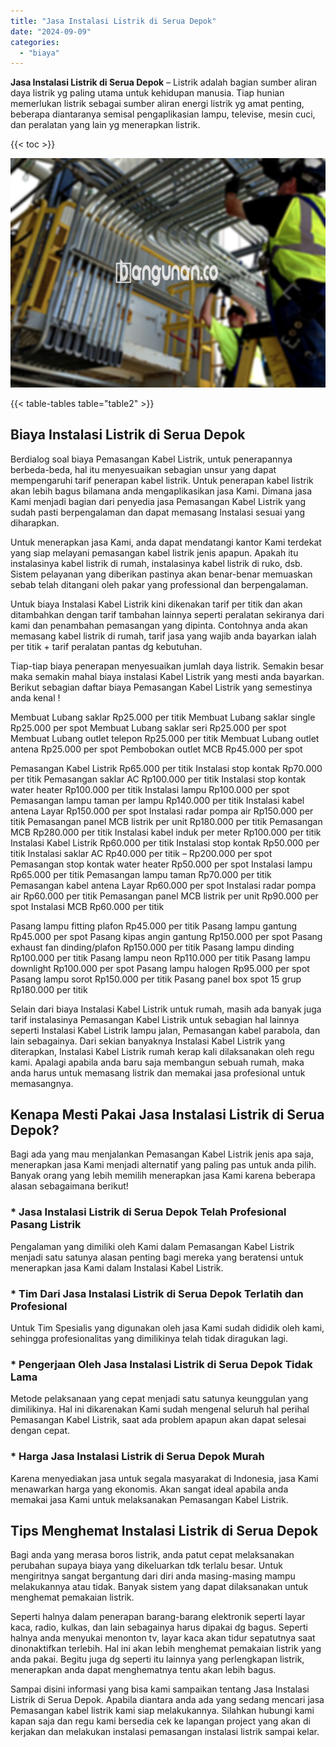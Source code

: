 ```yaml
---
title: "Jasa Instalasi Listrik di Serua Depok"
date: "2024-09-09"
categories: 
  - "biaya"
---
```


**Jasa Instalasi Listrik di Serua Depok** – Listrik adalah bagian sumber aliran daya listrik yg paling utama untuk kehidupan manusia. Tiap hunian memerlukan listrik sebagai sumber aliran energi listrik yg amat penting, beberapa diantaranya semisal pengaplikasian lampu, televise, mesin cuci, dan peralatan yang lain yg menerapkan listrik.

{{< toc >}}

![Jasa Instalasi Listrik di Serua Depok](/images/instalasi-listrik-murah11.png)

{{< table-tables table="table2" >}}

## Biaya Instalasi Listrik di Serua Depok

Berdialog soal biaya Pemasangan Kabel Listrik, untuk penerapannya berbeda-beda, hal itu menyesuaikan sebagian unsur yang dapat mempengaruhi tarif penerapan kabel listrik. Untuk penerapan kabel listrik akan lebih bagus bilamana anda mengaplikasikan jasa Kami. Dimana jasa Kami menjadi bagian dari penyedia jasa Pemasangan Kabel Listrik yang sudah pasti berpengalaman dan dapat memasang Instalasi sesuai yang diharapkan.

Untuk menerapkan jasa Kami, anda dapat mendatangi kantor Kami terdekat yang siap melayani pemasangan kabel listrik jenis apapun. Apakah itu instalasinya kabel listrik di rumah, instalasinya kabel listrik di ruko, dsb. Sistem pelayanan yang diberikan pastinya akan benar-benar memuaskan sebab telah ditangani oleh pakar yang professional dan berpengalaman.

Untuk biaya Instalasi Kabel Listrik kini dikenakan tarif per titik dan akan ditambahkan dengan tarif tambahan lainnya seperti peralatan sekiranya dari kami dan penambahan pemasangan yang dipinta. Contohnya anda akan memasang kabel listrik di rumah, tarif jasa yang wajib anda bayarkan ialah per titik + tarif peralatan pantas dg kebutuhan.

Tiap-tiap biaya penerapan menyesuaikan jumlah daya listrik. Semakin besar maka semakin mahal biaya instalasi Kabel Listrik yang mesti anda bayarkan. Berikut sebagian daftar biaya Pemasangan Kabel Listrik yang semestinya anda kenal !

Membuat Lubang saklar Rp25.000 per titik Membuat Lubang saklar single Rp25.000 per spot Membuat Lubang saklar seri Rp25.000 per spot Membuat Lubang outlet telepon Rp25.000 per titik Membuat Lubang outlet antena Rp25.000 per spot Pembobokan outlet MCB Rp45.000 per spot

Pemasangan Kabel Listrik Rp65.000 per titik Instalasi stop kontak Rp70.000 per titik Pemasangan saklar AC Rp100.000 per titik Instalasi stop kontak water heater Rp100.000 per titik Instalasi lampu Rp100.000 per spot Pemasangan lampu taman per lampu Rp140.000 per titik Instalasi kabel antena Layar Rp150.000 per spot Instalasi radar pompa air Rp150.000 per titik Pemasangan panel MCB listrik per unit Rp180.000 per titik Pemasangan MCB Rp280.000 per titik Instalasi kabel induk per meter Rp100.000 per titik Instalasi Kabel Listrik Rp60.000 per titik Instalasi stop kontak Rp50.000 per titik Instalasi saklar AC Rp40.000 per titik – Rp200.000 per spot Pemasangan stop kontak water heater Rp50.000 per spot Instalasi lampu Rp65.000 per titik Pemasangan lampu taman Rp70.000 per titik Pemasangan kabel antena Layar Rp60.000 per spot Instalasi radar pompa air Rp60.000 per titik Pemasangan panel MCB listrik per unit Rp90.000 per spot Instalasi MCB Rp60.000 per titik

Pasang lampu fitting plafon Rp45.000 per titik Pasang lampu gantung Rp45.000 per spot Pasang kipas angin gantung Rp150.000 per spot Pasang exhaust fan dinding/plafon Rp150.000 per titik Pasang lampu dinding Rp100.000 per titik Pasang lampu neon Rp110.000 per titik Pasang lampu downlight Rp100.000 per spot Pasang lampu halogen Rp95.000 per spot Pasang lampu sorot Rp150.000 per titik Pasang panel box spot 15 grup Rp180.000 per titik

Selain dari biaya Instalasi Kabel Listrik untuk rumah, masih ada banyak juga tarif instalasinya Pemasangan Kabel Listrik untuk sebagian hal lainnya seperti Instalasi Kabel Listrik lampu jalan, Pemasangan kabel parabola, dan lain sebagainya. Dari sekian banyaknya Instalasi Kabel Listrik yang diterapkan, Instalasi Kabel Listrik rumah kerap kali dilaksanakan oleh regu kami. Apalagi apabila anda baru saja membangun sebuah rumah, maka anda harus untuk memasang listrik dan memakai jasa profesional untuk memasangnya.

## Kenapa Mesti Pakai Jasa Instalasi Listrik di Serua Depok?

Bagi ada yang mau menjalankan Pemasangan Kabel Listrik jenis apa saja, menerapkan jasa Kami menjadi alternatif yang paling pas untuk anda pilih. Banyak orang yang lebih memilih menerapkan jasa Kami karena beberapa alasan sebagaimana berikut!

### \* Jasa Instalasi Listrik di Serua Depok Telah Profesional Pasang Listrik

Pengalaman yang dimiliki oleh Kami dalam Pemasangan Kabel Listrik menjadi satu satunya alasan penting bagi mereka yang beratensi untuk menerapkan jasa Kami dalam Instalasi Kabel Listrik.

### \* Tim Dari Jasa Instalasi Listrik di Serua Depok Terlatih dan Profesional

Untuk Tim Spesialis yang digunakan oleh jasa Kami sudah dididik oleh kami, sehingga profesionalitas yang dimilikinya telah tidak diragukan lagi.

### \* Pengerjaan Oleh Jasa Instalasi Listrik di Serua Depok Tidak Lama

Metode pelaksanaan yang cepat menjadi satu satunya keunggulan yang dimilikinya. Hal ini dikarenakan Kami sudah mengenal seluruh hal perihal Pemasangan Kabel Listrik, saat ada problem apapun akan dapat selesai dengan cepat.

### \* Harga Jasa Instalasi Listrik di Serua Depok Murah

Karena menyediakan jasa untuk segala masyarakat di Indonesia, jasa Kami menawarkan harga yang ekonomis. Akan sangat ideal apabila anda memakai jasa Kami untuk melaksanakan Pemasangan Kabel Listrik.

## Tips Menghemat Instalasi Listrik di Serua Depok


Bagi anda yang merasa boros listrik, anda patut cepat melaksanakan perubahan supaya biaya yang dikeluarkan tdk terlalu besar. Untuk mengiritnya sangat bergantung dari diri anda masing-masing mampu melakukannya atau tidak. Banyak sistem yang dapat dilaksanakan untuk menghemat pemakaian listrik.

Seperti halnya dalam penerapan barang-barang elektronik seperti layar kaca, radio, kulkas, dan lain sebagainya harus dipakai dg bagus. Seperti halnya anda menyukai menonton tv, layar kaca akan tidur sepatutnya saat dinonaktifkan terlebih. Hal ini akan lebih menghemat pemakaian listrik yang anda pakai. Begitu juga dg seperti itu lainnya yang perlengkapan listrik, menerapkan anda dapat menghematnya tentu akan lebih bagus.

Sampai disini informasi yang bisa kami sampaikan tentang Jasa Instalasi Listrik di Serua Depok. Apabila diantara anda ada yang sedang mencari jasa Pemasangan kabel listrik kami siap melakukannya. Silahkan hubungi kami kapan saja dan regu kami bersedia cek ke lapangan project yang akan di kerjakan dan melakukan instalasi pemasangan instalasi listrik sampai kelar.
